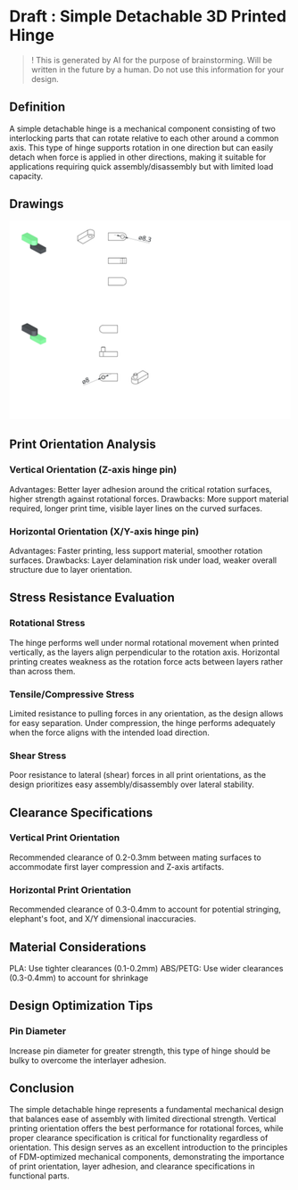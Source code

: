 # Draft : Simple Detachable 3D Printed Hinge
> ! This is generated by AI for the purpose of brainstorming. Will be written in the future by a human. Do not use this information for your design.

## Definition
A simple detachable hinge is a mechanical component consisting of two interlocking parts that can rotate relative to each other around a common axis. This type of hinge supports rotation in one direction but can easily detach when force is applied in other directions, making it suitable for applications requiring quick assembly/disassembly but with limited load capacity.


## Drawings
![Drawing of a simple jointed rotation hinge](./hinge-rotation-simple.svg)

## Print Orientation Analysis
### Vertical Orientation (Z-axis hinge pin)
Advantages: Better layer adhesion around the critical rotation surfaces, higher strength against rotational forces.
Drawbacks: More support material required, longer print time, visible layer lines on the curved surfaces.
### Horizontal Orientation (X/Y-axis hinge pin)
Advantages: Faster printing, less support material, smoother rotation surfaces.
Drawbacks: Layer delamination risk under load, weaker overall structure due to layer orientation.
## Stress Resistance Evaluation
### Rotational Stress
The hinge performs well under normal rotational movement when printed vertically, as the layers align perpendicular to the rotation axis. Horizontal printing creates weakness as the rotation force acts between layers rather than across them.
### Tensile/Compressive Stress
Limited resistance to pulling forces in any orientation, as the design allows for easy separation. Under compression, the hinge performs adequately when the force aligns with the intended load direction.
### Shear Stress
Poor resistance to lateral (shear) forces in all print orientations, as the design prioritizes easy assembly/disassembly over lateral stability.
## Clearance Specifications
### Vertical Print Orientation
Recommended clearance of 0.2-0.3mm between mating surfaces to accommodate first layer compression and Z-axis artifacts.
### Horizontal Print Orientation
Recommended clearance of 0.3-0.4mm to account for potential stringing, elephant's foot, and X/Y dimensional inaccuracies.
## Material Considerations
PLA: Use tighter clearances (0.1-0.2mm)
ABS/PETG: Use wider clearances (0.3-0.4mm) to account for shrinkage
## Design Optimization Tips
### Pin Diameter
Increase pin diameter for greater strength, this type of hinge should be bulky to overcome the interlayer adhesion.
## Conclusion
The simple detachable hinge represents a fundamental mechanical design that balances ease of assembly with limited directional strength. Vertical printing orientation offers the best performance for rotational forces, while proper clearance specification is critical for functionality regardless of orientation. This design serves as an excellent introduction to the principles of FDM-optimized mechanical components, demonstrating the importance of print orientation, layer adhesion, and clearance specifications in functional parts.
